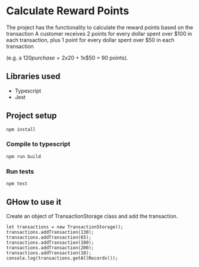 # Calculate Reward Points

The project has the functionality to calculate the reward points based on the transaction
A customer receives 2 points for every dollar spent over $100 in each transaction, plus 1 point for every dollar spent over $50 in each transaction

(e.g. a $120 purchase = 2x$20 + 1x$50 = 90 points).

## Libraries used
- Typescript
- Jest

## Project setup
```
npm install
```

### Compile to typescript
```
npm run build
```

### Run tests
```
npm test
```

## GHow to use it
Create an object of TransactionStorage class and add the transaction.
```
let transactions = new TransactionStorage();
transactions.addTransaction(130);
transactions.addTransaction(65);
transactions.addTransaction(180);
transactions.addTransaction(200);
transactions.addTransaction(10);
console.log(transactions.getAllRecords());
```
